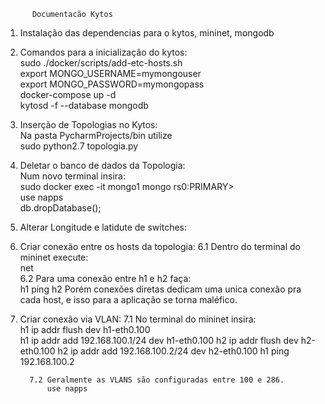           Documentacão Kytos
   
 1. Instalação das dependencias para o kytos, mininet, mongodb  
 
 2. Comandos para a inicialização do kytos:     
          sudo ./docker/scripts/add-etc-hosts.sh   
          export MONGO_USERNAME=mymongouser   
          export MONGO_PASSWORD=mymongopass    
          docker-compose up -d    
          kytosd -f --database mongodb    
          
 3. Inserção de Topologias no Kytos:    
          Na pasta PycharmProjects/bin utilize       
          sudo python2.7 topologia.py   
          
 4. Deletar o banco de dados da Topologia:    
         Num novo terminal insira:   
         sudo docker exec -it mongo1 mongo rs0:PRIMARY>   
         use napps     
         db.dropDatabase();   
         
 5. Alterar Longitude e latidute de switches:
 
 
 6. Criar conexão entre os hosts da topologia: 
         6.1 Dentro do terminal do mininet execute:   
         net     
         6.2 Para uma conexão entre h1 e h2 faça:    
         h1 ping h2
 Porém conexões diretas dedicam uma unica conexão pra cada host, e isso para a aplicação se torna maléfico.
 7. Criar conexão via VLAN: 
          7.1 No terminal do mininet insira:   
          h1 ip addr flush dev h1-eth0.100   
          h1 ip addr add 192.168.100.1/24 dev h1-eth0.100
          h2 ip addr flush dev h2-eth0.100
          h2 ip addr add 192.168.100.2/24 dev h2-eth0.100
          h1 ping 192.168.100.2
          
          7.2 Geralmente as VLANS são configuradas entre 100 e 286.
              use napps
          
          
